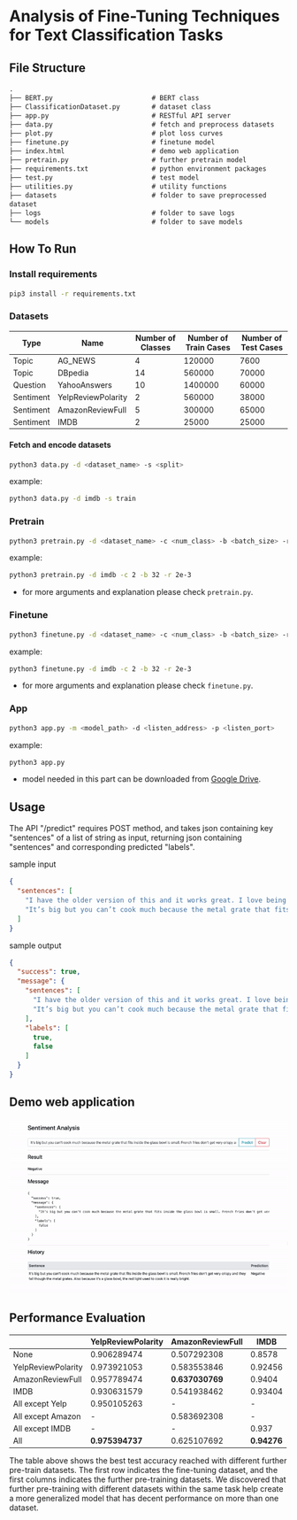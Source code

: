 # Analysis of Fine-Tuning Techniques for Text Classification Tasks

## File Structure

    .
    ├── BERT.py                         # BERT class
    ├── ClassificationDataset.py        # dataset class
    ├── app.py                          # RESTful API server
    ├── data.py                         # fetch and preprocess datasets
    ├── plot.py                         # plot loss curves
    ├── finetune.py                     # finetune model
    ├── index.html                      # demo web application
    ├── pretrain.py                     # further pretrain model
    ├── requirements.txt                # python environment packages
    ├── test.py                         # test model
    ├── utilities.py                    # utility functions
    ├── datasets                        # folder to save preprocessed dataset
    ├── logs                            # folder to save logs
    └── models                          # folder to save models

## How To Run

### Install requirements

```bash
pip3 install -r requirements.txt
```

### Datasets

| Type | Name | Number of Classes | Number of Train Cases | Number of Test Cases |
| --- | --- | --- | --- | --- |
| Topic | AG_NEWS | 4 | 120000 | 7600 |
| Topic | DBpedia | 14 | 560000 | 70000 |
| Question | YahooAnswers | 10 | 1400000 | 60000 |
| Sentiment | YelpReviewPolarity | 2 | 560000 | 38000 |
| Sentiment | AmazonReviewFull | 5 | 300000 | 65000 |
| Sentiment | IMDB | 2 | 25000 | 25000 |

#### Fetch and encode datasets

```bash
python3 data.py -d <dataset_name> -s <split>
```  

example:

```bash
python3 data.py -d imdb -s train
```

### Pretrain

```bash
python3 pretrain.py -d <dataset_name> -c <num_class> -b <batch_size> -r <learning_rate>
```

example:

```bash
python3 pretrain.py -d imdb -c 2 -b 32 -r 2e-3
```

* for more arguments and explanation please check `pretrain.py`.

### Finetune

```bash
python3 finetune.py -d <dataset_name> -c <num_class> -b <batch_size> -r <learning_rate>
```

example:

```bash
python3 finetune.py -d imdb -c 2 -b 32 -r 2e-3
```

* for more arguments and explanation please check `finetune.py`.

### App

```bash
python3 app.py -m <model_path> -d <listen_address> -p <listen_port>
``` 

example:

```bash
python3 app.py
```

* model needed in this part can be downloaded
  from [Google Drive](https://drive.google.com/file/d/123w7-nKRKrcWkshalH39qMkbfOsRe-Q9/view?usp=sharing).

## Usage

The API "/predict" requires POST method, and takes json containing key "sentences" of a list of string as input,
returning json containing "sentences" and corresponding predicted "labels".

sample input

```json
{
  "sentences": [
    "I have the older version of this and it works great. I love being able to see my food while it’s cooking and have cooked chicken, fries, baked potatoes, biscuits and many other things. Also you can cook more at one time than in other air fryers. Love how it is so easy to clean.",
    "It’s big but you can’t cook much because the metal grate that fits inside the glass bowl is small. French fries don’t get very crispy and they fall though the metal grates. Also because it’s a glass bowl, the red light used to cook it is really bright."
  ]
}
```

sample output

```json
{
  "success": true,
  "message": {
    "sentences": [
      "I have the older version of this and it works great. I love being able to see my food while it’s cooking and have cooked chicken, fries, baked potatoes, biscuits and many other things. Also you can cook more at one time than in other air fryers. Love how it is so easy to clean.",
      "It’s big but you can’t cook much because the metal grate that fits inside the glass bowl is small. French fries don’t get very crispy and they fall though the metal grates. Also because it’s a glass bowl, the red light used to cook it is really bright."
    ],
    "labels": [
      true,
      false
    ]
  }
}
```

## Demo web application

![](demo.gif)

## Performance Evaluation

|  | YelpReviewPolarity | AmazonReviewFull | IMDB |
| --- | --- | --- | --- |
| None | 0.906289474 | 0.507292308 | 0.8578 |
| YelpReviewPolarity | 0.973921053 | 0.583553846 | 0.92456 |
| AmazonReviewFull | 0.957789474 | **0.637030769** | 0.9404 |
| IMDB | 0.930631579 | 0.541938462 | 0.93404 |
| All except Yelp | 0.950105263 | - | - |
| All except Amazon | - | 0.583692308 | - |
| All except IMDB | - | - | 0.937 |
| All| **0.975394737** | 0.625107692 | **0.94276** |

The table above shows the best test accuracy reached with different further pre-train datasets. The first row indicates
the fine-tuning dataset, and the first columns indicates the further pre-training datasets. We discovered that further
pre-training with different datasets within the same task help create a more generalized model that has decent
performance on more than one dataset.

